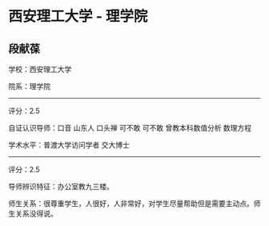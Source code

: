 # 西安理工大学 - 理学院

## 段献葆

学校：西安理工大学

院系：理学院

* * *

评分：2.5

自证认识导师：口音 山东人 口头禅 可不敢 可不敢 曾教本科数值分析 数理方程

学术水平：普渡大学访问学者 交大博士

* * *

评分：2.5

导师辨识特征：办公室教九三楼。

师生关系：很尊重学生，人很好，人非常好，对学生尽量帮助但是需要主动点。师生关系没得说。
